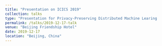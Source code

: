 ```yaml
---
title: "Presentation on ICICS 2019"
collection: talks
type: "Presentation for Privacy-Preserving Distributed Machine Learing based on Secret Sharing"
permalink: /talks/2019-12-17-talk
venue: "Beijing Friendship Hotel"
date: 2019-12-17
location: "Beijing, China"
---
```

